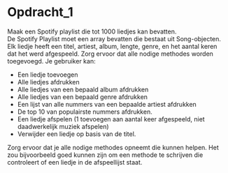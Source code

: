 # Opdracht_1
Maak een Spotify playlist die tot 1000 liedjes kan bevatten.  
De Spotify Playlist moet een array bevatten die bestaat uit Song-objecten. 
Elk liedje heeft een titel, artiest, album, lengte, genre, en het aantal keren dat het werd afgespeeld. Zorg ervoor 
dat alle nodige methodes worden toegevoegd. 
Je gebruiker kan: 
 - Een liedje toevoegen  
- Alle liedjes afdrukken  
- Alle liedjes van een bepaald album afdrukken  
- Alle liedjes van een bepaald genre afdrukken 
- Een lijst van alle nummers van een bepaalde artiest afdrukken  
- De top 10 van populairste nummers afdrukken.  
- Een liedje afspelen (1 toevoegen aan aantal keer afgespeeld, niet daadwerkelijk muziek afspelen)  
- Verwijder een liedje op basis van de titel.  

Zorg ervoor dat je alle nodige methodes opneemt die kunnen helpen. Het zou bijvoorbeeld goed kunnen zijn om 
een methode te schrijven die controleert of een liedje in de afspeellijst staat. 
